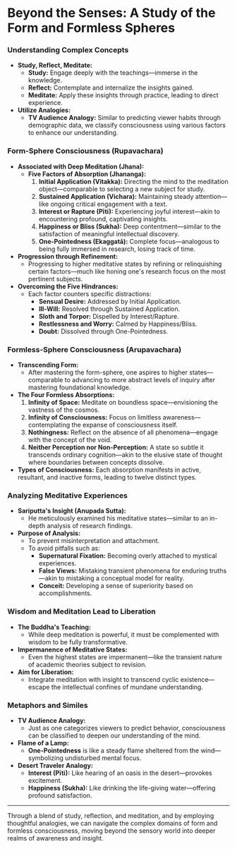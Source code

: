 # Beyond the Senses: A Study of the Form and Formless Spheres

### **Understanding Complex Concepts**

- **Study, Reflect, Meditate:**
  - **Study:** Engage deeply with the teachings—immerse in the knowledge.
  - **Reflect:** Contemplate and internalize the insights gained.
  - **Meditate:** Apply these insights through practice, leading to direct experience.
- **Utilize Analogies:**
  - **TV Audience Analogy:** Similar to predicting viewer habits through demographic data, we classify consciousness using various factors to enhance our understanding.

### **Form-Sphere Consciousness (Rupavachara)**

- **Associated with Deep Meditation (Jhana):**
  - **Five Factors of Absorption (Jhananga):**
    1. **Initial Application (Vitakka):** Directing the mind to the meditation object—comparable to selecting a new subject for study.
    2. **Sustained Application (Vichara):** Maintaining steady attention—like ongoing critical engagement with a text.
    3. **Interest or Rapture (Pīti):** Experiencing joyful interest—akin to encountering profound, captivating insights.
    4. **Happiness or Bliss (Sukha):** Deep contentment—similar to the satisfaction of meaningful intellectual discovery.
    5. **One-Pointedness (Ekaggatā):** Complete focus—analogous to being fully immersed in research, losing track of time.
- **Progression through Refinement:**
  - Progressing to higher meditative states by refining or relinquishing certain factors—much like honing one's research focus on the most pertinent subjects.
- **Overcoming the Five Hindrances:**
  - Each factor counters specific distractions:
    - **Sensual Desire:** Addressed by Initial Application.
    - **Ill-Will:** Resolved through Sustained Application.
    - **Sloth and Torpor:** Dispelled by Interest/Rapture.
    - **Restlessness and Worry:** Calmed by Happiness/Bliss.
    - **Doubt:** Dissolved through One-Pointedness.

### **Formless-Sphere Consciousness (Arupavachara)**

- **Transcending Form:**
  - After mastering the form-sphere, one aspires to higher states—comparable to advancing to more abstract levels of inquiry after mastering foundational knowledge.
- **The Four Formless Absorptions:**
  1. **Infinity of Space:** Meditate on boundless space—envisioning the vastness of the cosmos.
  2. **Infinity of Consciousness:** Focus on limitless awareness—contemplating the expanse of consciousness itself.
  3. **Nothingness:** Reflect on the absence of all phenomena—engage with the concept of the void.
  4. **Neither Perception nor Non-Perception:** A state so subtle it transcends ordinary cognition—akin to the elusive state of thought where boundaries between concepts dissolve.
- **Types of Consciousness:** Each absorption manifests in active, resultant, and inactive forms, leading to twelve distinct types.

### **Analyzing Meditative Experiences**

- **Sariputta's Insight (Anupada Sutta):**
  - He meticulously examined his meditative states—similar to an in-depth analysis of research findings.
- **Purpose of Analysis:**
  - To prevent misinterpretation and attachment.
  - To avoid pitfalls such as:
    - **Supernatural Fixation:** Becoming overly attached to mystical experiences.
    - **False Views:** Mistaking transient phenomena for enduring truths—akin to mistaking a conceptual model for reality.
    - **Conceit:** Developing a sense of superiority based on accomplishments.

### **Wisdom and Meditation Lead to Liberation**

- **The Buddha's Teaching:**
  - While deep meditation is powerful, it must be complemented with wisdom to be fully transformative.
- **Impermanence of Meditative States:**
  - Even the highest states are impermanent—like the transient nature of academic theories subject to revision.
- **Aim for Liberation:**
  - Integrate meditation with insight to transcend cyclic existence—escape the intellectual confines of mundane understanding.

### **Metaphors and Similes**

- **TV Audience Analogy:**
  - Just as one categorizes viewers to predict behavior, consciousness can be classified to deepen our understanding of the mind.
- **Flame of a Lamp:**
  - **One-Pointedness** is like a steady flame sheltered from the wind—symbolizing undisturbed mental focus.
- **Desert Traveler Analogy:**
  - **Interest (Pīti):** Like hearing of an oasis in the desert—provokes excitement.
  - **Happiness (Sukha):** Like drinking the life-giving water—offering profound satisfaction.

---

Through a blend of study, reflection, and meditation, and by employing thoughtful analogies, we can navigate the complex domains of form and formless consciousness, moving beyond the sensory world into deeper realms of awareness and insight.

